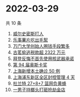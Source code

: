# 2022-03-29

共 10 条

<!-- BEGIN ZHIHUSEARCH -->
<!-- 最后更新时间 Tue Mar 29 2022 00:17:30 GMT+0800 (China Standard Time) -->
1. [威尔史密斯打人](https://www.zhihu.com/search?q=威尔史密斯)
1. [乐事薯片吃出毛絮](https://www.zhihu.com/search?q=乐事薯片)
1. [万门大学创始人圈钱手段繁多](https://www.zhihu.com/search?q=万门大学)
1. [古茗偷逃税款超 2322 万元](https://www.zhihu.com/search?q=古茗)
1. [ 拜登反悔不首先使用核武器承诺](https://www.zhihu.com/search?q=拜登反悔)
1. [第 94 届奥斯卡奖](https://www.zhihu.com/search?q=奥斯卡奖)
1. [上海新增本土确诊 50 例](https://www.zhihu.com/search?q=上海新增)
1. [上海浦东新区全区封控管理 4 天](https://www.zhihu.com/search?q=上海浦东)
1. [杜兰特 27+8+7 篮网负黄蜂](https://www.zhihu.com/search?q=篮网)
1. [一男子持榔头打砸抢劫金店](https://www.zhihu.com/search?q=打砸抢劫金店)
<!-- END ZHIHUSEARCH -->
